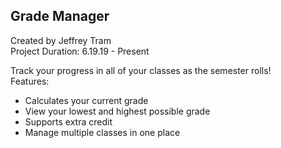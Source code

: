 <h2>Grade Manager</h2>
Created by Jeffrey Tram <br/>
Project Duration: 6.19.19 - Present<br/>

Track your progress in all of your classes as the semester rolls!<br/>
Features:<br/>
<ul>
    <li>Calculates your current grade</li>
    <li>View your lowest and highest possible grade</li>
    <li>Supports extra credit</li>
    <li>Manage multiple classes in one place</li>
</ul>


